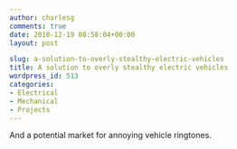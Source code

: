 ```yaml
---
author: charlesg
comments: true
date: 2010-12-19 08:58:04+00:00
layout: post

slug: a-solution-to-overly-stealthy-electric-vehicles
title: A solution to overly stealthy electric vehicles
wordpress_id: 513
categories:
- Electrical
- Mechanical
- Projects
---
```


And a potential market for annoying vehicle ringtones.


